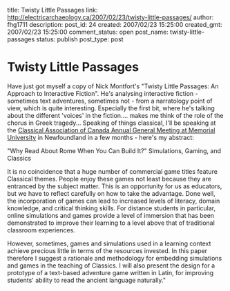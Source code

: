title: Twisty Little Passages
link: http://electricarchaeology.ca/2007/02/23/twisty-little-passages/
author: fhg1711
description: 
post_id: 24
created: 2007/02/23 15:25:00
created_gmt: 2007/02/23 15:25:00
comment_status: open
post_name: twisty-little-passages
status: publish
post_type: post

# Twisty Little Passages

Have just got myself a copy of Nick Montfort's "Twisty Little Passages: An Approach to Interactive Fiction". He's analysing interactive fiction - sometimes text adventures, sometimes not - from a narratology point of view, which is quite interesting. Especially the first bit, where he's talking about the different 'voices' in the fiction.... makes me think of the role of the chorus in Greek tragedy... Speaking of things classical, I'll be speaking at the [Classical Association of Canada Annual General Meeting at Memorial University](http://www.arts.mun.ca/cac2007/) in Newfoundland in a few months - here's my abstract:   
  
"Why Read About Rome When You Can Build It?" Simulations, Gaming, and Classics  
  
It is no coincidence that a huge number of commercial game titles feature Classical themes. People enjoy these games not least because they are entranced by the subject matter. This is an opportunity for us as educators, but we have to reflect carefully on how to take the advantage. Done well, the incorporation of games can lead to increased levels of literacy, domain knowledge, and critical thinking skills. For distance students in particular, online simulations and games provide a level of immersion that has been demonstrated to improve their learning to a level above that of traditional classroom experiences.  
  
However, sometimes, games and simulations used in a learning context achieve precious little in terms of the resources invested. In this paper therefore I suggest a rationale and methodology for embedding simulations and games in the teaching of Classics. I will also present the design for a prototype of a text-based adventure game written in Latin, for improving students' ability to read the ancient language naturally."